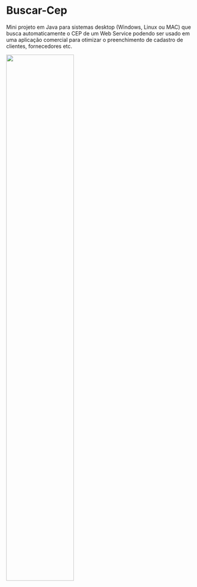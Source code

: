 # Buscar-Cep
Mini projeto em Java para sistemas desktop (Windows, Linux ou MAC) que busca automaticamente o CEP de um Web Service podendo ser usado em uma aplicação comercial para otimizar o preenchimento de cadastro de clientes, fornecedores etc.

 
 <img width=60% src=""></img>
